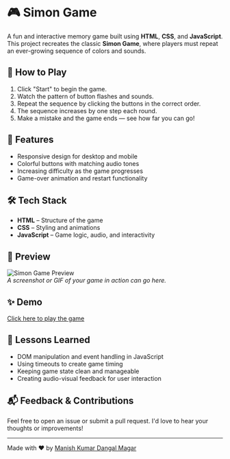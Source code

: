 
# 🎮 Simon Game

A fun and interactive memory game built using **HTML**, **CSS**, and **JavaScript**. This project recreates the classic **Simon Game**, where players must repeat an ever-growing sequence of colors and sounds.

## 🧠 How to Play

1. Click "Start" to begin the game.
2. Watch the pattern of button flashes and sounds.
3. Repeat the sequence by clicking the buttons in the correct order.
4. The sequence increases by one step each round.
5. Make a mistake and the game ends — see how far you can go!

## 🚀 Features

- Responsive design for desktop and mobile
- Colorful buttons with matching audio tones
- Increasing difficulty as the game progresses
- Game-over animation and restart functionality

## 🛠️ Tech Stack

- **HTML** – Structure of the game
- **CSS** – Styling and animations
- **JavaScript** – Game logic, audio, and interactivity
  
## 📸 Preview

![Simon Game Preview](screenshot.png)  
*A screenshot or GIF of your game in action can go here.*

## ✨ Demo

[Click here to play the game](https://your-live-demo-link.com)

## 📌 Lessons Learned

- DOM manipulation and event handling in JavaScript
- Using timeouts to create game timing
- Keeping game state clean and manageable
- Creating audio-visual feedback for user interaction

## 📬 Feedback & Contributions

Feel free to open an issue or submit a pull request. I'd love to hear your thoughts or improvements!

---

Made with ❤️ by [Manish Kumar Dangal Magar](https://www.linkedin.com/in/manish-kr-dangal-magar)
